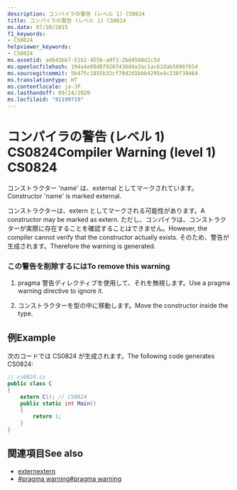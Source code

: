 ```yaml
---
description: コンパイラの警告 (レベル 1) CS0824
title: コンパイラの警告 (レベル 1) CS0824
ms.date: 07/20/2015
f1_keywords:
- CS0824
helpviewer_keywords:
- CS0824
ms.assetid: ad643bb7-51b2-455b-a9f3-2bd4588d2c5d
ms.openlocfilehash: 194a4e09d8f926f436d4a3ac1ac62dab5696f654
ms.sourcegitcommit: 5b475c1855b32cf78d2d1bbb4295e4c236f39464
ms.translationtype: HT
ms.contentlocale: ja-JP
ms.lasthandoff: 09/24/2020
ms.locfileid: "91199719"
---
```

# <a name="compiler-warning-level-1-cs0824"></a><span data-ttu-id="45664-103">コンパイラの警告 (レベル 1) CS0824</span><span class="sxs-lookup"><span data-stu-id="45664-103">Compiler Warning (level 1) CS0824</span></span>

<span data-ttu-id="45664-104">コンストラクター 'name' は、external としてマークされています。</span><span class="sxs-lookup"><span data-stu-id="45664-104">Constructor 'name' is marked external.</span></span>  
  
 <span data-ttu-id="45664-105">コンストラクターは、extern としてマークされる可能性があります。</span><span class="sxs-lookup"><span data-stu-id="45664-105">A constructor may be marked as extern.</span></span> <span data-ttu-id="45664-106">ただし、コンパイラは、コンストラクターが実際に存在することを確認することはできません。</span><span class="sxs-lookup"><span data-stu-id="45664-106">However, the compiler cannot verify that the constructor actually exists.</span></span> <span data-ttu-id="45664-107">そのため、警告が生成されます。</span><span class="sxs-lookup"><span data-stu-id="45664-107">Therefore the warning is generated.</span></span>  
  
### <a name="to-remove-this-warning"></a><span data-ttu-id="45664-108">この警告を削除するには</span><span class="sxs-lookup"><span data-stu-id="45664-108">To remove this warning</span></span>  
  
1. <span data-ttu-id="45664-109">pragma 警告ディレクティブを使用して、それを無視します。</span><span class="sxs-lookup"><span data-stu-id="45664-109">Use a pragma warning directive to ignore it.</span></span>  
  
2. <span data-ttu-id="45664-110">コンストラクターを型の中に移動します。</span><span class="sxs-lookup"><span data-stu-id="45664-110">Move the constructor inside the type.</span></span>  
  
## <a name="example"></a><span data-ttu-id="45664-111">例</span><span class="sxs-lookup"><span data-stu-id="45664-111">Example</span></span>  

 <span data-ttu-id="45664-112">次のコードでは CS0824 が生成されます。</span><span class="sxs-lookup"><span data-stu-id="45664-112">The following code generates CS0824:</span></span>  
  
```csharp  
// cs0824.cs  
public class C  
{  
    extern C(); // CS0824  
    public static int Main()  
    {  
        return 1;  
    }  
}  
```  
  
## <a name="see-also"></a><span data-ttu-id="45664-113">関連項目</span><span class="sxs-lookup"><span data-stu-id="45664-113">See also</span></span>

- [<span data-ttu-id="45664-114">extern</span><span class="sxs-lookup"><span data-stu-id="45664-114">extern</span></span>](../language-reference/keywords/extern.md)
- [<span data-ttu-id="45664-115">#pragma warning</span><span class="sxs-lookup"><span data-stu-id="45664-115">#pragma warning</span></span>](../language-reference/preprocessor-directives/preprocessor-pragma-warning.md)
